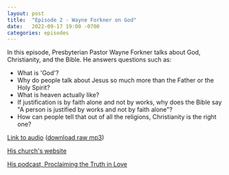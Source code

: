 ```yaml
---
layout: post
title:  "Episode 2 - Wayne Forkner on God"
date:   2022-09-17 19:00 -0700
categories: episodes
---
```


In this episode, Presbyterian Pastor Wayne Forkner talks about God, Christianity, and the Bible. He answers questions such as:
 - What is 'God'?
 - Why do people talk about Jesus so much more than the Father or the Holy Spirit?
 - What is heaven actually like?
 - If justification is by faith alone and not by works, why does the Bible say "A person is justified by works and not by faith alone"?
 - How can people tell that out of all the religions, Christianity is the right one?

[Link to audio](https://podcasts.google.com/feed/aHR0cHM6Ly9mZWVkcy5saWJzeW4uY29tLzQzODA4MS9yc3M/episode/MzQxMDdmNTQtZmRmZS00NWYyLTgwYmEtM2FiZmU2YTBhY2Mx) ([download raw mp3](https://www.dropbox.com/s/cqb5600qf763k4t/wayne_forkner.mp3?dl=0))

[His church's website](https://www.berkeleyopc.org/)

[His podcast, Proclaiming the Truth in Love](https://podcasts.google.com/feed/aHR0cHM6Ly93d3cuYmVya2VsZXlvcGMub3JnL2ZlZWQvcG9kY2FzdC8)
